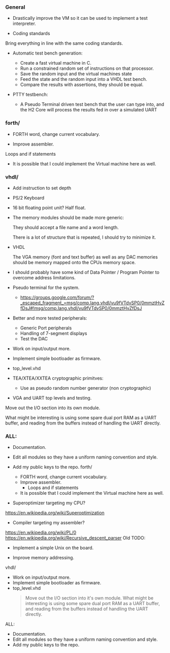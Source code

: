 ### General

* Drastically improve the VM so it can be used to implement a test
interpreter.

* Coding standards

Bring everything in line with the same coding standards.

* Automatic test bench generation:

  - Create a fast virtual machine in C.
  - Run a constrained random set of instructions on that processor.
  - Save the random input and the virtual machines state
  - Feed the state and the random input into a VHDL test bench.
  - Compare the results with assertions, they should be equal.

* PTTY testbench:

  - A Pseudo Terminal driven test bench that the user can type
  into, and the H2 Core will process the results fed in over a
  simulated UART

### forth/

* FORTH word, change current vocabulary. 

* Improve assembler.

Loops and if statements


* It is possible that I could implement the
  Virtual machine here as well.  

### vhdl/

* Add instruction to set depth

* PS/2 Keyboard

* 16 bit floating point unit? Half float.

* The memory modules should be made more generic:

  They should accept a file name and a word length.

  There is a lot of structure that is repeated, I should try to minimize it.

* VHDL

  The VGA memory (font and text buffer) as well as any DAC memories
  should be memory mapped onto the CPUs memory space.


* I should probably have some kind of Data Pointer / Program Pointer to
overcome address limitations.

* Pseudo terminal for the system.
  - <https://groups.google.com/forum/?_escaped_fragment_=msg/comp.lang.vhdl/vu9fVTdvSP0/0mmztHvZfDsJ#!msg/comp.lang.vhdl/vu9fVTdvSP0/0mmztHvZfDsJ>

* Better and more tested peripherals:

  - Generic Port peripherals
  - Handling of 7-segment displays
  - Test the DAC

* Work on input/output more.

* Implement simple bootloader as firmware.

* top\_level.vhd

* TEA/XTEA/XXTEA cryptographic primitves:
  - Use as pseudo random number generator (non cryptographic)

* VGA and UART top levels and testing.

Move out the I/O section into its own module.

What might be interesting is using some spare
dual port RAM as a UART buffer, and reading from
the buffers instead of handling the UART directly.


### ALL:

* Documentation.

* Edit all modules so they have a uniform naming
convention and style.

* Add my public keys to the repo.
forth/
  * FORTH word, change current vocabulary. 
  * Improve assembler.
    - Loops and if statements
  * It is possible that I could implement the
    Virtual machine here as well.  

* Superoptimizer targeting my CPU?
 
<https://en.wikipedia.org/wiki/Superoptimization>

* Compiler targeting my assembler?

<https://en.wikipedia.org/wiki/PL/0>
<https://en.wikipedia.org/wiki/Recursive_descent_parser>
Old TODO:

* Implement a simple Unix on the board.

* Improve memory addressing.

vhdl/

  * Work on input/output more.
  * Implement simple bootloader as firmware.
  * top\_level.vhd
    > Move out the I/O section into it's own module.
    > What might be interesting is using some spare
    dual port RAM as a UART buffer, and reading from
    the buffers instead of handling the UART directly.

ALL:

  * Documentation.
  * Edit all modules so they have a uniform naming
  convention and style.
  * Add my public keys to the repo.
